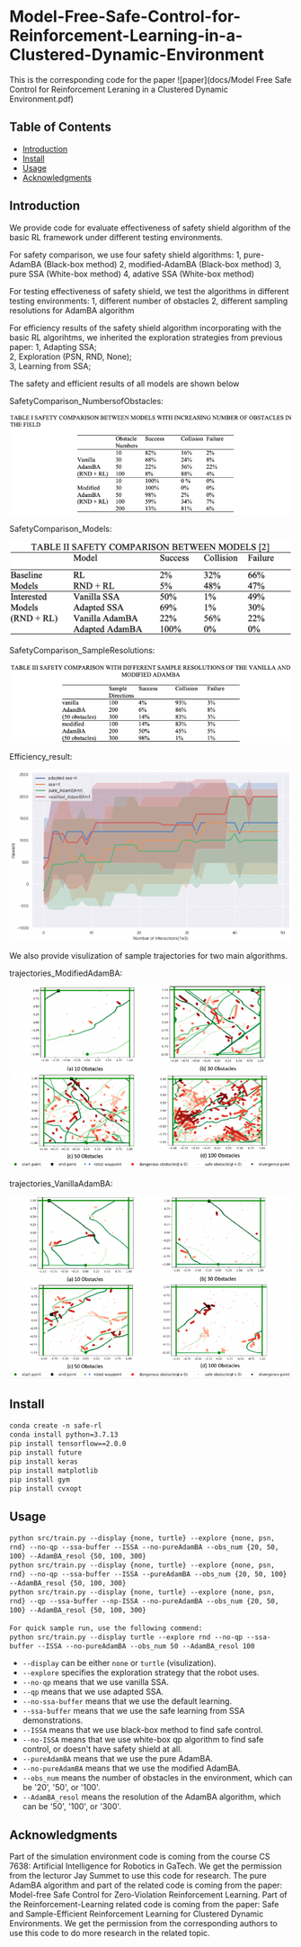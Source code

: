 # Model-Free-Safe-Control-for-Reinforcement-Learning-in-a-Clustered-Dynamic-Environment
This is the corresponding code for the paper 
![paper](docs/Model Free Safe Control for Reinforcement Leraning in a Clustered Dynamic Environment.pdf)

## Table of Contents
- [Introduction](#Introduction)
- [Install](#install)
- [Usage](#usage)
- [Acknowledgments](#Acknowledgments)

## Introduction
We provide code for evaluate effectiveness of safety shield algorithm of the basic RL framework under different testing environments.

For safety comparison, we use four safety shield algorithms:
1, pure-AdamBA (Black-box method)
2, modified-AdamBA (Black-box method)
3, pure SSA (White-box method)
4, adative SSA (White-box method)

For testing effectiveness of safety shield, we test the algorithms in different testing environments:
1, different number of obstacles 
2, different sampling resolutions for AdamBA algorithm

For efficiency results of the safety shield algorithm incorporating with the basic RL algorihtms, we inherited the exploration strategies from previous paper:
1, Adapting SSA;  
2, Exploration (PSN, RND, None);  
3, Learning from SSA;  


The safety and efficient results of all models are shown below

SafetyComparison_NumbersofObstacles:

![SafetyComparison_NumbersofObstacles](docs/SafetyComparison-NumbersofObstacles.png)


SafetyComparison_Models:

![SafetyComparison_Models](docs/SafetyComparison-Models.png)


SafetyComparison_SampleResolutions:

![SafetyComparison_SampleResolutions](docs/SafetyComparison-SampleResolutions.png)


Efficiency_result:

![efficiency_result](docs/EfficiencyResults.png)


We also provide visulization of sample trajectories for two main algorithms.

trajectories_ModifiedAdamBA:

![trajectories_ModifiedAdamBA](docs/SampleTrajectoriesModifiedAdamBA.png)

trajectories_VanillaAdamBA:

![trajectories_VanillaAdamBA](docs/SampleTrajectoriesVanillaAdamBA.png)


## Install

```
conda create -n safe-rl
conda install python=3.7.13
pip install tensorflow==2.0.0
pip install future
pip install keras
pip install matplotlib
pip install gym
pip install cvxopt
```

## Usage

```
python src/train.py --display {none, turtle} --explore {none, psn, rnd} --no-qp --ssa-buffer --ISSA --no-pureAdamBA --obs_num {20, 50, 100} --AdamBA_resol {50, 100, 300}
python src/train.py --display {none, turtle} --explore {none, psn, rnd} --no-qp --ssa-buffer --ISSA --pureAdamBA --obs_num {20, 50, 100} --AdamBA_resol {50, 100, 300}
python src/train.py --display {none, turtle} --explore {none, psn, rnd} --qp --ssa-buffer --np-ISSA --no-pureAdamBA --obs_num {20, 50, 100} --AdamBA_resol {50, 100, 300}

For quick sample run, use the following commend:
python src/train.py --display turtle --explore rnd --no-qp --ssa-buffer --ISSA --no-pureAdamBA --obs_num 50 --AdamBA_resol 100

```

- `--display` can be either `none` or `turtle` (visulization).
- `--explore` specifies the exploration strategy that the robot uses. 
- `--no-qp` means that we use vanilla SSA.
- `--qp` means that we use adapted SSA.
- `--no-ssa-buffer` means that we use the default learning.
- `--ssa-buffer` means that we use the safe learning from SSA demonstrations.
- `--ISSA` means that we use black-box method to find safe control. 
- `--no-ISSA` means that we use white-box qp algorithm to find safe control, or doesn't have safety shield at all. 
- `--pureAdamBA` means that we use the pure AdamBA.
- `--no-pureAdamBA` means that we use the modified AdamBA.
- `--obs_num` means the number of obstacles in the environment, which can be '20', '50', or '100'.
- `--AdamBA_resol` means the resolution of the AdamBA algorithm, which can be '50', '100', or '300'.


## Acknowledgments
Part of the simulation environment code is coming from the course CS 7638: Artificial Intelligence for Robotics in GaTech. We get the permission from the lecturor Jay Summet to use this code for research. The pure AdamBA algorithm and part of the related code is coming from the paper: Model-free Safe Control for Zero-Violation Reinforcement Learning. Part of the Reinforcement-Learning related code is coming from the paper: Safe and Sample-Efficient Reinforcement Learning for Clustered Dynamic Environments. We get the permission from the corresponding authors to use this code to do more research in the related topic.
